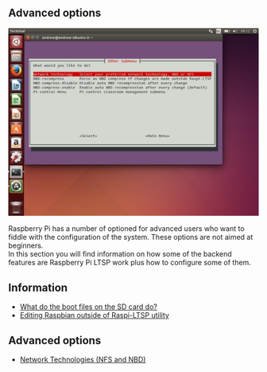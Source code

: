 Advanced options
-----------------------------

![](../images/other-1.jpeg)  

Raspberry Pi has a number of optioned for advanced users who want to fiddle with the configuration of the system.
These options are not aimed at beginners.   
In this section you will find information on how some of the backend features 
are Raspberry Pi LTSP work plus how to configure some of them.   

Information
------
- [What do the boot files on the SD card do?](boot-files.md)
- [Editing Raspbian outside of Raspi-LTSP utility](editing-outside.md)

Advanced options
-----
- [Network Technologies (NFS and NBD)](network-technologies.md)